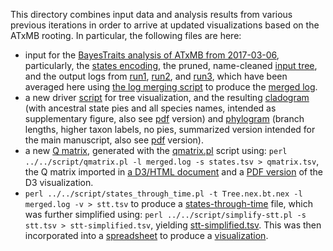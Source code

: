This directory combines input data and analysis results from various previous iterations
in order to arrive at updated visualizations based on the ATxMB rooting. In particular,
the following files are here:

- input for the [BayesTraits analysis of ATxMB from 2017-03-06](../2017-03-06/ATxMB), 
  particularly, the [states encoding](../2017-03-06/ATxMB/states.tsv), the pruned, 
  name-cleaned [input tree](../2017-03-06/ATxMB/Tree.nex.bt.nex), and the output logs
  from [run1](../2017-03-06/ATxMB/run1/HostFungusAssociations.txt.unconstrained.log.gz), 
  [run2](../2017-03-06/ATxMB/run2/HostFungusAssociations.txt.unconstrained.log.gz), and 
  [run3](../2017-03-06/ATxMB/run3/HostFungusAssociations.txt.unconstrained.log.gz), 
  which have been averaged here using [the log merging script](../../script/logmerge.pl)
  to produce the [merged log](merged.log).
- a new driver [script](draw.sh) for tree visualization, and the resulting
  [cladogram](Tree.nex.bt.nex.supp.svg) (with ancestral state pies and all species names,
  intended as supplementary figure, also see [pdf](Tree.nex.bt.nex.supp.pdf) version) and 
  [phylogram](Tree.nex.bt.nex.ms.svg) (branch lengths, higher taxon labels, no pies,
  summarized version intended for the main manuscript, also see [pdf](Tree.nex.bt.nex.ms.pdf) 
  version).
- a new [Q matrix](qmatrix.tsv), generated with the [qmatrix.pl](../../script/qmatrix.pl)
  script using: `perl ../../script/qmatrix.pl -l merged.log -s states.tsv > qmatrix.tsv`,
  the Q matrix imported in [a D3/HTML document](d3.html) and a [PDF version](d3.pdf) of
  the D3 visualization.
- `perl ../../script/states_through_time.pl -t Tree.nex.bt.nex -l merged.log -v > stt.tsv`
  to produce a [states-through-time](stt.tsv) file, which was further simplified using:
  `perl ../../script/simplify-stt.pl -s stt.tsv > stt-simplified.tsv`, yielding
  [stt-simplified.tsv](stt-simplified.tsv). This was then incorporated into a 
  [spreadsheet](StatesThroughTime-bin50.xlsx) to produce a 
  [visualization](StatesThroughTime-bin50.pdf).

